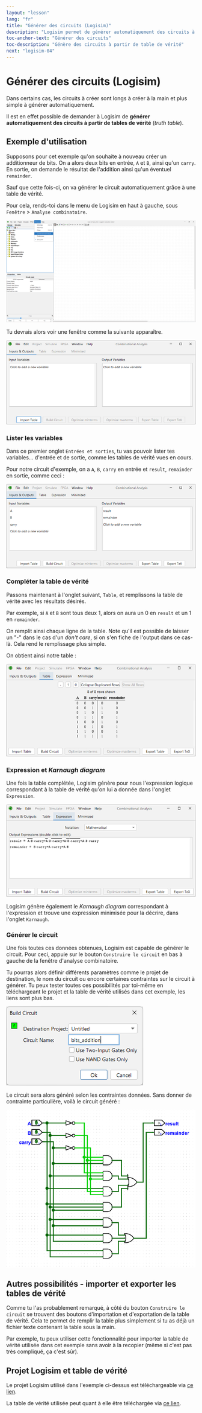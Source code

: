 ```yaml
---
layout: "lesson"
lang: "fr"
title: "Générer des circuits (Logisim)"
description: "Logisim permet de générer automatiquement des circuits à partir d'une table de vérité"
toc-anchor-text: "Générer des circuits"
toc-description: "Génère des circuits à partir de table de vérité"
next: "logisim-04"
---
```


# Générer des circuits (Logisim)

Dans certains cas, les circuits à créer sont longs à créer à la main et plus simple à générer automatiquement.

Il est en effet possible de demander à Logisim de **générer automatiquement des circuits à partir de tables de vérité** (*truth table*).

## Exemple d'utilisation

Supposons pour cet exemple qu'on souhaite à nouveau créer un additionneur de bits. On a alors deux bits en entrée, `A` et `B`, ainsi qu'un `carry`. En sortie, on demande le résultat de l'addition ainsi qu'un éventuel `remainder`.

Sauf que cette fois-ci, on va générer le circuit automatiquement grâce à une table de vérité.

Pour cela, rends-toi dans le menu de Logisim en haut à gauche, sous `Fenêtre` > `Analyse combinatoire`.

![L'image du menu à ouvrir devrait apparaître ici](assets/images/logisim-03-combinational-analysis-menu-item.png)

Tu devrais alors voir une fenêtre comme la suivante apparaître.

![L'image de la fenêtre en question devrait apparaître ici](assets/images/logisim-03-combinational-analysis-inputs-and-outputs-tab.png)

### Lister les variables

Dans ce premier onglet `Entrées et sorties`, tu vas pouvoir lister tes variables... d'entrée et de sortie, comme les tables de vérité vues en cours.

Pour notre circuit d'exemple, on a `A`, `B`, `carry` en entrée et `result`, `remainder` en sortie, comme ceci :

![L'image de la liste des entrées et sorties remplies devrait apparaître ici](assets/images/logisim-03-combinational-analysis-inputs-and-outputs-tab-filled-in.png)

### Compléter la table de vérité

Passons maintenant à l'onglet suivant, `Table`, et remplissons la table de vérité avec les résultats désirés.

Par exemple, si `A` et `B` sont tous deux 1, alors on aura un 0 en `result` et un 1 en `remainder`.

On remplit ainsi chaque ligne de la table. Note qu'il est possible de laisser un "-" dans le cas d'un *don't care*, si on s'en fiche de l'output dans ce cas-là. Cela rend le remplissage plus simple.

On obtient ainsi notre table :

![L'image de la table complétée devrait apparaître ici](assets/images/logisim-03-combinational-analysis-table-tab-filled-in.png)

### Expression et *Karnaugh diagram*

Une fois la table complétée, Logisim génère pour nous l'expression logique correspondant à la table de vérité qu'on lui a donnée dans l'onglet `Expression`.

![L'image de l'expression générée automatiquement devrait apparaître ici](assets/images/logisim-03-combinational-analysis-expression-tab.png)

Logisim génère également le *Karnaugh diagram* correspondant à l'expression et trouve une expression minimisée pour la décrire, dans l'onglet `Karnaugh`.

### Générer le circuit

Une fois toutes ces données obtenues, Logisim est capable de générer le circuit. Pour ceci, appuie sur le bouton `Construire le circuit` en bas à gauche de la fenêtre d'analyse combinatoire.

Tu pourras alors définir différents paramètres comme le projet de destination, le nom du circuit ou encore certaines contraintes sur le circuit à générer. Tu peux tester toutes ces possibilités par toi-même en téléchargeant le projet et la table de vérité utilisés dans cet exemple, les liens sont plus bas.

![L'image des paramètres de génération de circuit devrait s'afficher ici](assets/images/logisim-03-combinational-analysis-build-circuit.png)

Le circuit sera alors généré selon les contraintes données. Sans donner de contrainte particulière, voilà le circuit généré :

![L'image du circuit généré automatiquement devrait apparaître ici](assets/images/logisim-03-combinational-analysis-built-circuit.png)

## Autres possibilités - importer et exporter les tables de vérité

Comme tu l'as probablement remarqué, à côté du bouton `Construire le circuit` se trouvent des boutons d'importation et d'exportation de la table de vérité. Cela te permet de remplir la table plus simplement si tu as déjà un fichier texte contenant la table sous la main.

Par exemple, tu peux utiliser cette fonctionnalité pour importer la table de vérité utilisée dans cet exemple sans avoir à la recopier (même si c'est pas très compliqué, ça c'est sûr).

## Projet Logisim et table de vérité

Le projet Logisim utilisé dans l'exemple ci-dessus est téléchargeable via <a href="/assets/logisim/projects/logisim_03_generate_circuits_with_truth_tables.circ" download="logisim_03_generate_circuits_with_truth_tables.circ">ce lien</a>.

La table de vérité utilisée peut quant à elle être téléchargée via <a href="/assets/logisim/truth-tables/logisim-03-generate-circuits-with-truth-tables.txt" download="logisim-03-generate-circuits-with-truth-tables.txt">ce lien</a>.
